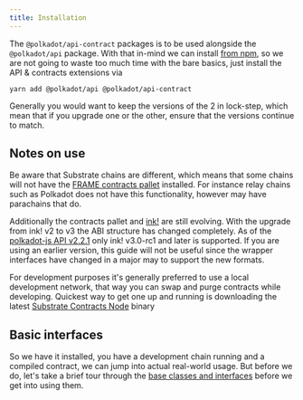 ```yaml
---
title: Installation
---
```


The `@polkadot/api-contract` packages is to be used alongside the `@polkadot/api` package. With that in-mind we can install [from npm](https://www.npmjs.com/package/@polkadot/api-contract), so we are not going to waste too much time with the bare basics, just install the API & contracts extensions via

`yarn add @polkadot/api @polkadot/api-contract`

Generally you would want to keep the versions of the 2 in lock-step, which mean that if you upgrade one or the other, ensure that the versions continue to match.


## Notes on use

Be aware that Substrate chains are different, which means that some chains will not have the [FRAME contracts pallet](https://docs.substrate.io/v3/runtime/frame) installed. For instance relay chains such as Polkadot does not have this functionality, however may have parachains that do.

Additionally the contracts pallet and [ink!](https://github.com/paritytech/ink) are still evolving. With the upgrade from ink! v2 to v3 the ABI structure has changed completely. As of the [polkadot-js API v2.2.1](https://github.com/polkadot-js/api/releases/tag/v2.2.1) only ink! v3.0-rc1 and later is supported. If you are using an earlier version, this guide will not be useful since the wrapper interfaces have changed in a major may to support the new formats.

For development purposes it's generally preferred to use a local development network, that way you can swap and purge contracts while developing.
Quickest way to get one up and running is downloading the latest [Substrate Contracts Node](https://github.com/paritytech/substrate-contracts-node#download-binary) binary

## Basic interfaces

So we have it installed, you have a development chain running and a compiled contract, we can jump into actual real-world usage. But before we do, let's take a brief tour through the [base classes and interfaces](basics.md) before we get into using them.
